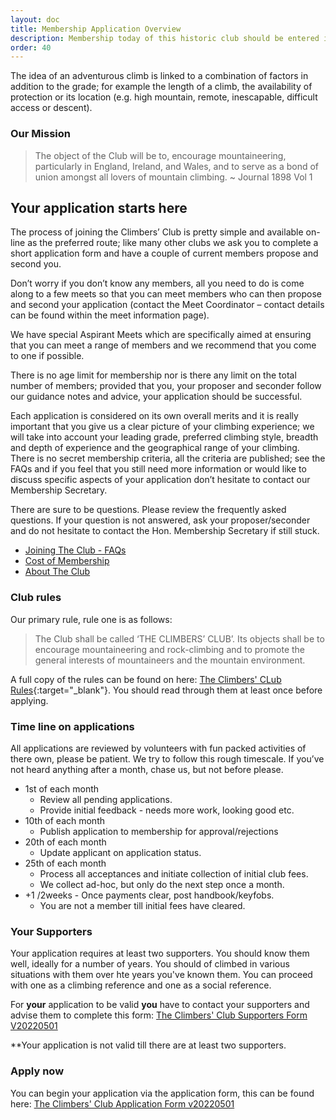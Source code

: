 ```yaml
---
layout: doc
title: Membership Application Overview
description: Membership today of this historic club should be entered into with pride. We are open to any enthusiastic and competent rock-climber or mountaineer who is experienced at leading adventurous climbs; we are not a club for novices or the inexperienced.
order: 40
---
```


The idea of an adventurous climb is linked to a combination of factors in addition to the grade; for example the length of a climb, the availability of protection or its location (e.g. high mountain, remote, inescapable, difficult access or descent).

### Our Mission

> The object of the Club will be to, encourage mountaineering, particularly in England, Ireland, and Wales, and to serve as a bond of union amongst all lovers of mountain climbing. ~ Journal 1898 Vol 1

## Your application starts here

The process of joining the Climbers’ Club is pretty simple and available on-line as the preferred route; like many other clubs we ask you to complete a short application form and have a couple of current members propose and second you.

Don’t worry if you don’t know any members, all you need to do is come along to a few meets so that you can meet members who can then propose and second your application (contact the Meet Coordinator – contact details can be found within the meet information page).

We have special Aspirant Meets which are specifically aimed at ensuring that you can meet a range of members and we recommend that you come to one if possible.

There is no age limit for membership nor is there any limit on the total number of members; provided that you, your proposer and seconder follow our guidance notes and advice, your application should be successful.

Each application is considered on its own overall merits and it is really important that you give us a clear picture of your climbing experience; we will take into account your leading grade, preferred climbing style, breadth and depth of experience and the geographical range of your climbing. There is no secret membership criteria, all the criteria are published; see the FAQs and if you feel that you still need more information or would like to discuss specific aspects of your application don’t hesitate to contact our Membership Secretary.

There are sure to be questions. Please review the frequently asked questions. If your question is not answered, ask your proposer/seconder and do not hesitate to contact the Hon. Membership Secretary if still stuck.

- [Joining The Club - FAQs](/docs/membership/joining-the-club)
- [Cost of Membership](/docs/membership/cost-of-membership)
- [About The Club](/docs/membership/about-the-club)

### Club rules

Our primary rule, rule one is as follows:

> The Club shall be called ‘THE CLIMBERS’ CLUB’. Its objects shall be to encourage mountaineering and
> rock-climbing and to promote the general interests of mountaineers and the mountain environment.

A full copy of the rules can be found on here: [The Climbers' CLub Rules](/docs/membership/CC-Rules-15.pdf){:target="\_blank"}. You should read through them at least once before applying.

### Time line on applications

All applications are reviewed by volunteers with fun packed activities of there own, please be patient.
We try to follow this rough timescale. If you’ve not heard anything after a month, chase us, but not before please.

- 1st of each month
  - Review all pending applications.
  - Provide initial feedback - needs more work, looking good etc.
- 10th of each month
  - Publish application to membership for approval/rejections
- 20th of each month
  - Update applicant on application status.
- 25th of each month
  - Process all acceptances and initiate collection of initial club fees.
  - We collect ad-hoc, but only do the next step once a month.
- +1 /2weeks - Once payments clear, post handbook/keyfobs.
  - You are not a member till initial fees have cleared.

### Your Supporters

Your application requires at least two supporters. You should know them well, ideally for a number of years.
You should of climbed in various situations with them over hte years you've known them.
You can proceed with one as a climbing reference and one as a social reference.

For **your** application to be valid **you** have to contact your supporters and advise them to complete this form:
[The Climbers' Club Supporters Form V20220501](https://forms.gle/FqJce5zjoZ1b6DNS6)

**Your application is not valid till there are at least two supporters.

### Apply now

You can begin your application via the application form, this can be found here:
[The Climbers' Club Application Form v20220501](https://forms.gle/p3Cug2xHrytPRcTJA)
